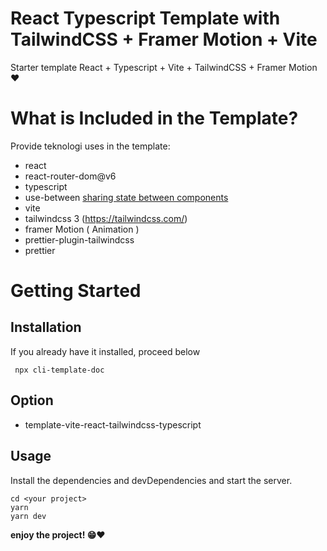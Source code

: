 # React Typescript Template with TailwindCSS + Framer Motion + Vite

Starter template React + Typescript + Vite + TailwindCSS + Framer Motion❤

# What is Included in the Template?

Provide teknologi uses in the template:

- react
- react-router-dom@v6
- typescript
- use-between [sharing state between components](https://github.com/betula/use-between)
- vite
- tailwindcss 3 (https://tailwindcss.com/)
- framer Motion ( Animation )
- prettier-plugin-tailwindcss 
- prettier


# Getting Started

## Installation
If you already have it installed, proceed below
```
 npx cli-template-doc
```
## Option
- template-vite-react-tailwindcss-typescript



## Usage

Install the dependencies and devDependencies and start the server.

```
cd <your project>
yarn
yarn dev
```

**enjoy the project! 😁❤**
